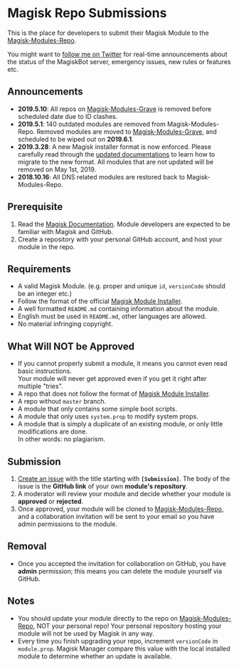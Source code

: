 # Magisk Repo Submissions
This is the place for developers to submit their Magisk Module to the [Magisk-Modules-Repo](https://github.com/Magisk-Modules-Repo).

You might want to [follow me on Twitter](https://twitter.com/topjohnwu) for real-time announcements about the status of the MagiskBot server, emergency issues, new rules or features etc.

## Announcements
- **2019.5.10**: All repos on [Magisk-Modules-Grave](https://github.com/Magisk-Modules-Grave) is removed before scheduled date due to ID clashes.
- **2019.5.1**: 140 outdated modules are removed from Magisk-Modules-Repo. Removed modules are moved to [Magisk-Modules-Grave](https://github.com/Magisk-Modules-Grave), and scheduled to be wiped out on **2019.6.1**.
- **2019.3.28**: A new Magisk installer format is now enforced. Please carefully read through the [updated documentations](https://topjohnwu.github.io/Magisk/guides.html) to learn how to migrate to the new format. All modules that are not updated will be removed on May 1st, 2019.
- **2018.10.16**: All DNS related modules are restored back to Magisk-Modules-Repo.

## Prerequisite
1. Read the [Magisk Documentation](https://topjohnwu.github.io/Magisk/). Module developers are expected to be familiar with Magisk and GitHub.
2. Create a repository with your personal GitHub account, and host your module in the repo.

## Requirements
- A valid Magisk Module. (e.g. proper and unique `id`, `versionCode` should be an integer etc.)
- Follow the format of the official [Magisk Module Installer](https://github.com/topjohnwu/magisk-module-installer).
- A well formatted `README.md` containing information about the module.
- English must be used in `README.md`, other languages are allowed.
- No material infringing copyright.

## What Will NOT be Approved
- If you cannot properly submit a module, it means you cannot even read basic instructions.  
Your module will never get approved even if you get it right after multiple "tries".
- A repo that does not follow the format of [Magisk Module Installer](https://github.com/topjohnwu/magisk-module-installer).
- A repo without `master` branch.
- A module that only contains some simple boot scripts.
- A module that only uses `system.prop` to modify system props.
- A module that is simply a duplicate of an existing module, or only little modifications are done.  
In other words: no plagiarism.

## Submission
1. [Create an issue](https://github.com/Magisk-Modules-Repo/submission/issues/new) with the title starting with **`[Submission]`**. The body of the issue is the **GitHub link** of your own **module's repository**.
2. A moderator will review your module and decide whether your module is **approved** or **rejected**.
3. Once approved, your module will be cloned to [Magisk-Modules-Repo](https://github.com/Magisk-Modules-Repo), and a collaboration invitation will be sent to your email so you have admin permissions to the module.

## Removal
- Once you accepted the invitation for collaboration on GitHub, you have **admin** permission; this means you can delete the module yourself via GitHub.

## Notes
- You should update your module directly to the repo on [Magisk-Modules-Repo](https://github.com/Magisk-Modules-Repo), NOT your personal repo! Your personal repository hosting your module will not be used by Magisk in any way.
- Every time you finish upgrading your repo, increment `versionCode` in `module.prop`. Magisk Manager compare this value with the local installed module to determine whether an update is available.
